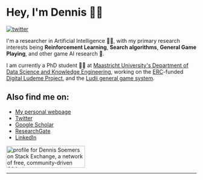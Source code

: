 # Hey, I'm Dennis :technologist: 
[![twitter](https://img.shields.io/twitter/follow/DennisSoemers?style=social)](https://twitter.com/intent/follow?screen_name=DennisSoemers)

I'm a researcher in Artificial Intelligence :robot::brain:, with my primary research interests being **Reinforcement Learning**, **Search algorithms**, **General Game Playing**, and other game AI research :game_die:.

I am currently a PhD student :man_student: at [Maastricht University's Department of Data Science and Knowledge Engineering](https://www.maastrichtuniversity.nl/research/department-data-science-and-knowledge-engineering-dke), working on the [ERC](https://erc.europa.eu/)-funded [Digital Ludeme Project](http://www.ludeme.eu/), and the [Ludii general game system](https://ludii.games/).

## Also find me on:

- [My personal webpage](https://dennissoemers.github.io/)
- [Twitter](https://twitter.com/DennisSoemers)
- [Google Scholar](https://scholar.google.com/citations?user=DennisSoemers)
- [ResearchGate](https://www.researchgate.net/profile/Dennis_Soemers)
- [LinkedIn](https://www.linkedin.com/in/dennis-soemers/)

<a href="https://stackexchange.com/users/9042085/dennis-soemers"><img src="https://stackexchange.com/users/flair/9042085.png" width="208" height="58" alt="profile for Dennis Soemers on Stack Exchange, a network of free, community-driven Q&amp;A sites" title="profile for Dennis Soemers on Stack Exchange, a network of free, community-driven Q&amp;A sites" /></a>

---
